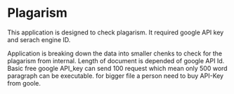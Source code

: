 # Plagarism
 This application is designed to check plagarism.
 It required google API key and serach engine ID.

Application is breaking down the data into smaller chenks to check for the plagarism from internal. Length of document is depended of google API Id. 
Basic free google API_key can send 100 request which mean only 500 word paragraph can be executable.
for bigger file a person need to buy API-Key from goole. 
